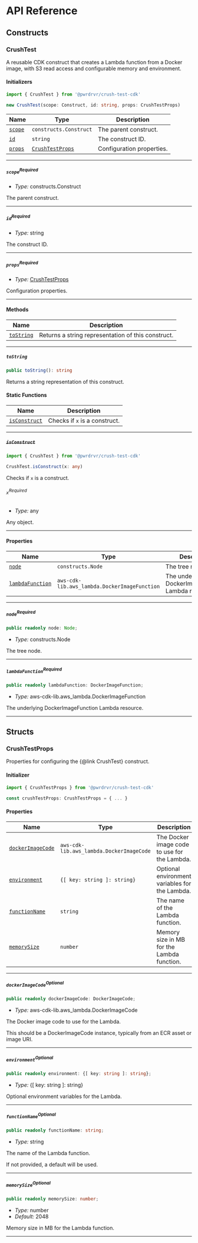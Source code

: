 # API Reference <a name="API Reference" id="api-reference"></a>

## Constructs <a name="Constructs" id="Constructs"></a>

### CrushTest <a name="CrushTest" id="@pwrdrvr/crush-test-cdk.CrushTest"></a>

A reusable CDK construct that creates a Lambda function from a Docker image, with S3 read access and configurable memory and environment.

#### Initializers <a name="Initializers" id="@pwrdrvr/crush-test-cdk.CrushTest.Initializer"></a>

```typescript
import { CrushTest } from '@pwrdrvr/crush-test-cdk'

new CrushTest(scope: Construct, id: string, props: CrushTestProps)
```

| **Name** | **Type** | **Description** |
| --- | --- | --- |
| <code><a href="#@pwrdrvr/crush-test-cdk.CrushTest.Initializer.parameter.scope">scope</a></code> | <code>constructs.Construct</code> | The parent construct. |
| <code><a href="#@pwrdrvr/crush-test-cdk.CrushTest.Initializer.parameter.id">id</a></code> | <code>string</code> | The construct ID. |
| <code><a href="#@pwrdrvr/crush-test-cdk.CrushTest.Initializer.parameter.props">props</a></code> | <code><a href="#@pwrdrvr/crush-test-cdk.CrushTestProps">CrushTestProps</a></code> | Configuration properties. |

---

##### `scope`<sup>Required</sup> <a name="scope" id="@pwrdrvr/crush-test-cdk.CrushTest.Initializer.parameter.scope"></a>

- *Type:* constructs.Construct

The parent construct.

---

##### `id`<sup>Required</sup> <a name="id" id="@pwrdrvr/crush-test-cdk.CrushTest.Initializer.parameter.id"></a>

- *Type:* string

The construct ID.

---

##### `props`<sup>Required</sup> <a name="props" id="@pwrdrvr/crush-test-cdk.CrushTest.Initializer.parameter.props"></a>

- *Type:* <a href="#@pwrdrvr/crush-test-cdk.CrushTestProps">CrushTestProps</a>

Configuration properties.

---

#### Methods <a name="Methods" id="Methods"></a>

| **Name** | **Description** |
| --- | --- |
| <code><a href="#@pwrdrvr/crush-test-cdk.CrushTest.toString">toString</a></code> | Returns a string representation of this construct. |

---

##### `toString` <a name="toString" id="@pwrdrvr/crush-test-cdk.CrushTest.toString"></a>

```typescript
public toString(): string
```

Returns a string representation of this construct.

#### Static Functions <a name="Static Functions" id="Static Functions"></a>

| **Name** | **Description** |
| --- | --- |
| <code><a href="#@pwrdrvr/crush-test-cdk.CrushTest.isConstruct">isConstruct</a></code> | Checks if `x` is a construct. |

---

##### ~~`isConstruct`~~ <a name="isConstruct" id="@pwrdrvr/crush-test-cdk.CrushTest.isConstruct"></a>

```typescript
import { CrushTest } from '@pwrdrvr/crush-test-cdk'

CrushTest.isConstruct(x: any)
```

Checks if `x` is a construct.

###### `x`<sup>Required</sup> <a name="x" id="@pwrdrvr/crush-test-cdk.CrushTest.isConstruct.parameter.x"></a>

- *Type:* any

Any object.

---

#### Properties <a name="Properties" id="Properties"></a>

| **Name** | **Type** | **Description** |
| --- | --- | --- |
| <code><a href="#@pwrdrvr/crush-test-cdk.CrushTest.property.node">node</a></code> | <code>constructs.Node</code> | The tree node. |
| <code><a href="#@pwrdrvr/crush-test-cdk.CrushTest.property.lambdaFunction">lambdaFunction</a></code> | <code>aws-cdk-lib.aws_lambda.DockerImageFunction</code> | The underlying DockerImageFunction Lambda resource. |

---

##### `node`<sup>Required</sup> <a name="node" id="@pwrdrvr/crush-test-cdk.CrushTest.property.node"></a>

```typescript
public readonly node: Node;
```

- *Type:* constructs.Node

The tree node.

---

##### `lambdaFunction`<sup>Required</sup> <a name="lambdaFunction" id="@pwrdrvr/crush-test-cdk.CrushTest.property.lambdaFunction"></a>

```typescript
public readonly lambdaFunction: DockerImageFunction;
```

- *Type:* aws-cdk-lib.aws_lambda.DockerImageFunction

The underlying DockerImageFunction Lambda resource.

---


## Structs <a name="Structs" id="Structs"></a>

### CrushTestProps <a name="CrushTestProps" id="@pwrdrvr/crush-test-cdk.CrushTestProps"></a>

Properties for configuring the {@link CrushTest} construct.

#### Initializer <a name="Initializer" id="@pwrdrvr/crush-test-cdk.CrushTestProps.Initializer"></a>

```typescript
import { CrushTestProps } from '@pwrdrvr/crush-test-cdk'

const crushTestProps: CrushTestProps = { ... }
```

#### Properties <a name="Properties" id="Properties"></a>

| **Name** | **Type** | **Description** |
| --- | --- | --- |
| <code><a href="#@pwrdrvr/crush-test-cdk.CrushTestProps.property.dockerImageCode">dockerImageCode</a></code> | <code>aws-cdk-lib.aws_lambda.DockerImageCode</code> | The Docker image code to use for the Lambda. |
| <code><a href="#@pwrdrvr/crush-test-cdk.CrushTestProps.property.environment">environment</a></code> | <code>{[ key: string ]: string}</code> | Optional environment variables for the Lambda. |
| <code><a href="#@pwrdrvr/crush-test-cdk.CrushTestProps.property.functionName">functionName</a></code> | <code>string</code> | The name of the Lambda function. |
| <code><a href="#@pwrdrvr/crush-test-cdk.CrushTestProps.property.memorySize">memorySize</a></code> | <code>number</code> | Memory size in MB for the Lambda function. |

---

##### `dockerImageCode`<sup>Optional</sup> <a name="dockerImageCode" id="@pwrdrvr/crush-test-cdk.CrushTestProps.property.dockerImageCode"></a>

```typescript
public readonly dockerImageCode: DockerImageCode;
```

- *Type:* aws-cdk-lib.aws_lambda.DockerImageCode

The Docker image code to use for the Lambda.

This should be a DockerImageCode instance, typically from an ECR asset or image URI.

---

##### `environment`<sup>Optional</sup> <a name="environment" id="@pwrdrvr/crush-test-cdk.CrushTestProps.property.environment"></a>

```typescript
public readonly environment: {[ key: string ]: string};
```

- *Type:* {[ key: string ]: string}

Optional environment variables for the Lambda.

---

##### `functionName`<sup>Optional</sup> <a name="functionName" id="@pwrdrvr/crush-test-cdk.CrushTestProps.property.functionName"></a>

```typescript
public readonly functionName: string;
```

- *Type:* string

The name of the Lambda function.

If not provided, a default will be used.

---

##### `memorySize`<sup>Optional</sup> <a name="memorySize" id="@pwrdrvr/crush-test-cdk.CrushTestProps.property.memorySize"></a>

```typescript
public readonly memorySize: number;
```

- *Type:* number
- *Default:* 2048

Memory size in MB for the Lambda function.

---




